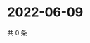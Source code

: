 # 2022-06-09

共 0 条

<!-- BEGIN WEIBO -->
<!-- 最后更新时间 Thu Jun 09 2022 00:17:05 GMT+0800 (China Standard Time) -->

<!-- END WEIBO -->
